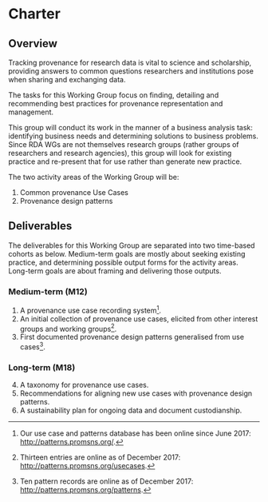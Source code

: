 # Charter

## Overview

Tracking provenance for research data is vital to science and scholarship, providing answers to common questions researchers and institutions pose when sharing and exchanging data.

The tasks for this Working Group focus on finding, detailing and recommending best practices for provenance representation and management.  

This group will conduct its work in the manner of a business analysis task: identifying business needs and determining solutions to business problems. Since RDA WGs are not themselves research groups (rather groups of researchers and research agencies), this group will look for existing practice and re-present that for use rather than generate new practice.

The two activity areas of the Working Group will be:

1. Common provenance Use Cases
2. Provenance design patterns

## Deliverables

The deliverables for this Working Group are separated into two time-based cohorts as below. Medium-term goals are mostly about seeking existing practice, and determining possible output forms for the activity areas. Long-term goals are about framing and delivering those outputs.

### Medium-term (M12)

1. A provenance use case recording system[^db]. 
2. An initial collection of provenance use cases, elicited from other interest groups and working groups[^uc].
3. First documented provenance design patterns generalised from use cases[^dp].

### Long-term (M18)

4. A taxonomy for provenance use cases.
5. Recommendations for aligning new use cases with provenance design patterns.
6. A sustainability plan for ongoing data and document custodianship.

[^db]: Our use case and patterns database has been online since June 2017: <http://patterns.promsns.org/>.

[^uc]: Thirteen entries are online as of December 2017: <http://patterns.promsns.org/usecases>.

[^dp]: Ten pattern records are online as of December 2017: <http://patterns.promsns.org/patterns>.

